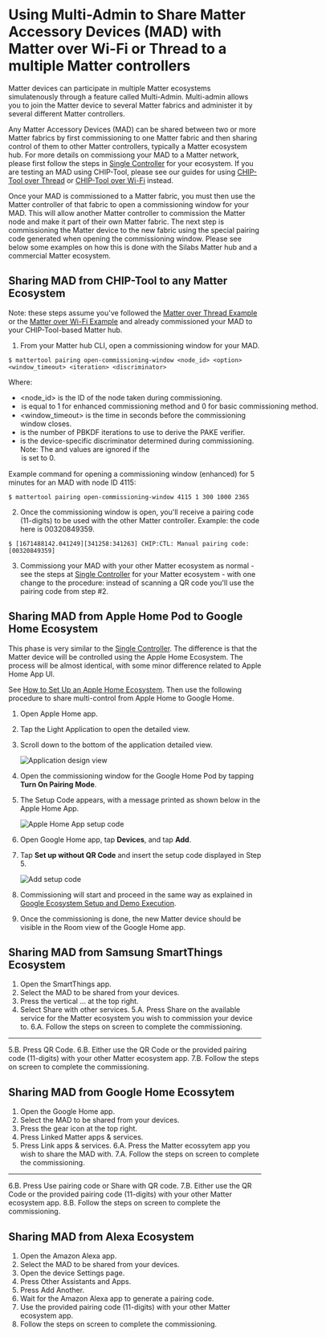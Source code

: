 # Using Multi-Admin to Share Matter Accessory Devices (MAD) with Matter over Wi-Fi or Thread to a multiple Matter controllers

Matter devices can participate in multiple Matter ecosystems simulatenously through a feature called Multi-Admin.
Multi-admin allows you to join the Matter device to several Matter fabrics and administer it by several different Matter controllers.

Any Matter Accessory Devices (MAD) can be shared between two or more Matter fabrics by first commissioning to one Matter fabric and then sharing control of them to other Matter controllers, typically a Matter ecosystem hub.
For more details on commissiong your MAD to a Matter network, please first follow the steps in [Single Controller](./singlecontroller-ecosystem.md) for your ecosystem. If you are testing an MAD using CHIP-Tool, please see our guides for using [CHIP-Tool over Thread](/matter/{build-docspace-version}/matter-thread/index.md) or [CHIP-Tool over Wi-Fi](/matter/{build-docspace-version}/matter-wifi-run-demo/use-case-execution.md) instead.

Once your MAD is commissioned to a Matter fabric, you must then use the Matter controller of that fabric to open a commissioning window for your MAD.
This will allow another Matter controller to commission the Matter node and make it part of their own Matter fabric. The next step is commissioning the Matter device to the new fabric using the special pairing code generated when opening the commissioning window.
Please see below some examples on how this is done with the Silabs Matter hub and a commercial Matter ecosystem.

## Sharing MAD from CHIP-Tool to any Matter Ecosystem

Note: these steps assume you've followed the [Matter over Thread Example](/matter/{build-docspace-version}/matter-thread/index.md) or the [Matter over Wi-Fi Example](/matter/{build-docspace-version}/matter-wifi/index.md) and already commissioned your MAD to your CHIP-Tool-based Matter hub.

1. From your Matter hub CLI, open a commissioning window for your MAD.
```shell
$ mattertool pairing open-commissioning-window <node_id> <option> <window_timeout> <iteration> <discriminator>
```

Where:
- <node_id> is the ID of the node taken during commissioning.
- <option> is equal to 1 for enhanced commissioning method and 0 for basic commissioning method.
- <window_timeout> is the time in seconds before the commissioning window closes.
- <iteration> is the number of PBKDF iterations to use to derive the PAKE verifier.
- <discriminator> is the device-specific discriminator determined during commissioning.
Note: The <iteration> and <discriminator> values are ignored if the <option> is set to 0.

Example command for opening a commissioning window (enhanced) for 5 minutes for an MAD with node ID 4115:
```shell
$ mattertool pairing open-commissioning-window 4115 1 300 1000 2365
```

2. Once the commissioning window is open, you'll receive a pairing code (11-digits) to be used with the other Matter controller.
Example: the code here is 00320849359.
```shell
$ [1671488142.041249][341258:341263] CHIP:CTL: Manual pairing code: [00320849359]
```

3. Commissiong your MAD with your other Matter ecosystem as normal - see the steps at [Single Controller](./singlecontroller-ecosystem.md) for your Matter ecosystem - with one change to the procedure: instead of scanning a QR code you'll use the pairing code from step #2.

## Sharing MAD from Apple Home Pod to Google Home Ecosystem

This phase is very similar to the [Single Controller](./singlecontroller-ecosystem.md). The difference is that the Matter device will be controlled using the Apple Home Ecosystem. The process will be almost identical, with some minor difference related to Apple Home App UI.

See [How to Set Up an Apple Home Ecosystem](./apple-ecosystem-setup.md). Then use the following procedure to share multi-control from Apple Home to Google Home.

1. Open Apple Home app.
2. Tap the Light Application to open the detailed view.
3. Scroll down to the bottom of the application detailed view.

    ![Application design view](./images/matter-apple-application-info.png)

4. Open the commissioning window for the Google Home Pod by tapping **Turn On Pairing Mode**.
5. The Setup Code appears, with a message printed as shown below in the Apple Home App.

    ![Apple Home App setup code](./images/matter-apple-application-setup-code.png)

6. Open Google Home app, tap **Devices**, and tap **Add**.
7. Tap **Set up without QR Code** and insert the setup code displayed in Step 5.

    ![Add setup code](./images/matter-google-add-setup-code.png)

8. Commissioning will start and proceed in the same way as explained in [Google Ecosystem Setup and Demo Execution](./google-ecosystem-setup.md).
9. Once the commissioning is done, the new Matter device should be visible in the Room view of the Google Home app.

## Sharing MAD from Samsung SmartThings Ecosystem

1. Open the SmartThings app.
2. Select the MAD to be shared from your devices.
3. Press the vertical ... at the top right.
4. Select Share with other services.
5.A. Press Share on the available service for the Matter ecosystem you wish to commission your device to.
6.A. Follow the steps on screen to complete the commissioning.
---
5.B. Press QR Code.
6.B. Either use the QR Code or the provided pairing code (11-digits) with your other Matter ecosystem app.
7.B. Follow the steps on screen to complete the commissioning.

## Sharing MAD from Google Home Ecossytem

1. Open the Google Home app.
2. Select the MAD to be shared from your devices.
3. Press the gear icon at the top right.
4. Press Linked Matter apps & services.
5. Press Link apps & services.
6.A. Press the Matter ecossytem app you wish to share the MAD with.
7.A. Follow the steps on screen to complete the commissioning.
---
6.B. Press Use pairing code or Share with QR code.
7.B. Either use the QR Code or the provided pairing code (11-digits) with your other Matter ecosystem app.
8.B. Follow the steps on screen to complete the commissioning.

## Sharing MAD from Alexa Ecosystem

1. Open the Amazon Alexa app.
2. Select the MAD to be shared from your devices.
3. Open the device Settings page.
4. Press Other Assistants and Apps.
5. Press Add Another.
6. Wait for the Amazon Alexa app to generate a pairing code.
7. Use the provided pairing code (11-digits) with your other Matter ecosystem app.
8. Follow the steps on screen to complete the commissioning.
